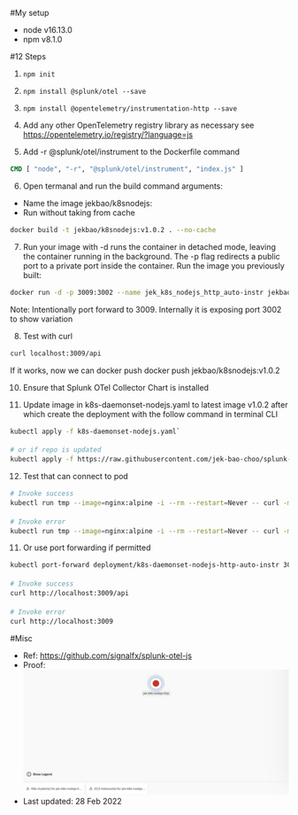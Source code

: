 #My setup
- node v16.13.0
- npm v8.1.0

#12 Steps
1. `npm init`


2. `npm install @splunk/otel --save`


3. `npm install @opentelemetry/instrumentation-http --save`

4. Add any other OpenTelemetry registry library as necessary see https://opentelemetry.io/registry/?language=js 

5. Add -r @splunk/otel/instrument to the Dockerfile command
```dockerfile
CMD [ "node", "-r", "@splunk/otel/instrument", "index.js" ]
```

6. Open termanal and run the build command arguments:
- Name the image jekbao/k8snodejs:<version>
- Run without taking from cache
```bash
docker build -t jekbao/k8snodejs:v1.0.2 . --no-cache
```

7. Run your image with -d runs the container in detached mode, leaving the container running in the background. The -p flag redirects a public port to a private port inside the container. Run the image you previously built:
```bash
docker run -d -p 3009:3002 --name jek_k8s_nodejs_http_auto-instr jekbao/k8snodejs:v1.0.2
```
Note: Intentionally port forward to 3009. Internally it is exposing port 3002 to show variation

8. Test with curl
```bash
curl localhost:3009/api
```
If it works, now we can docker push
docker push jekbao/k8snodejs:v1.0.2

10. Ensure that Splunk OTel Collector Chart is installed

11. Update image in k8s-daemonset-nodejs.yaml to latest image v1.0.2 after which create the deployment with the follow command in terminal CLI
```bash
kubectl apply -f k8s-daemonset-nodejs.yaml`

# or if repo is updated
kubectl apply -f https://raw.githubusercontent.com/jek-bao-choo/splunk-otel-example/main/apm-js/k8s-daemonset-http-auto-instr/k8s-daemonset-nodejs.yaml
```

12. Test that can connect to pod
```bash
# Invoke success
kubectl run tmp --image=nginx:alpine -i --rm --restart=Never -- curl -m 5 -v <pod ip using kubectl get pod -o wide>:<containerPort>/api

# Invoke error
kubectl run tmp --image=nginx:alpine -i --rm --restart=Never -- curl -m 5 -v <pod ip using kubectl get pod -o wide>:<containerPort>
```

11. Or use port forwarding if permitted
```bash
kubectl port-forward deployment/k8s-daemonset-nodejs-http-auto-instr 3009:<containerPort>

# Invoke success
curl http://localhost:3009/api

# Invoke error
curl http://localhost:3009
```

#Misc

- Ref: https://github.com/signalfx/splunk-otel-js
- Proof: ![proof](proof.png "working proof")
- Last updated: 28 Feb 2022